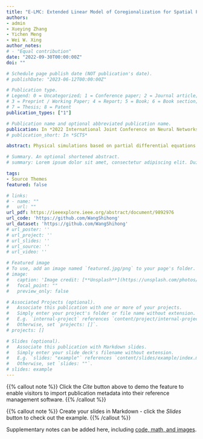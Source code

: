 ```yaml
---
title: "E-LMC: Extended Linear Model of Coregionalization for Spatial Field Prediction"
authors:
- admin
- Xueying Zhang
- Yichen Meng
- Wei W. Xing
author_notes:
# - "Equal contribution"
date: "2022-09-30T00:00:00Z"
doi: ""

# Schedule page publish date (NOT publication's date).
# publishDate: "2023-06-12T00:00:00Z"

# Publication type.
# Legend: 0 = Uncategorized; 1 = Conference paper; 2 = Journal article;
# 3 = Preprint / Working Paper; 4 = Report; 5 = Book; 6 = Book section;
# 7 = Thesis; 8 = Patent
publication_types: ["1"]

# Publication name and optional abbreviated publication name.
publication: In *2022 International Joint Conference on Neural Networks (IJCNN)*
# publication_short: In *SCTS*

abstract: Physical simulations based on partial differential equations typically generate spatial fields results, which are utilized to calculate specific properties of a system for engineering design and optimization. Due to the intensive computational burden of the simulations, a surrogate model mapping the low-dimensional inputs to the spatial fields are commonly built based on a relatively small dataset. To resolve the challenge of predicting the whole spatial field, the popular linear model of coregional-ization (LMC) can disentangle complicated correlations within the high-dimensional spatial field outputs and deliver accurate predictions. However, LMC fails if the spatial field cannot be well approximated by a linear combination of base functions with latent processes. In this paper, we present the Extended Linear Model of Coregionalization (E-LMC) by introducing an invertible neural network to linearize the highly complex and nonlinear spatial fields so that the LMC can easily generalize to nonlinear problems while preserving the traceability and scalability. Several real-world applications demonstrate that E-LMC can exploit spatial correlations effectively, showing a maximum improvement of about 40% over the original LMC and outperforming the other state-of-the-art spatial field models.

# Summary. An optional shortened abstract.
# summary: Lorem ipsum dolor sit amet, consectetur adipiscing elit. Duis posuere tellus ac convallis placerat. Proin tincidunt magna sed ex sollicitudin condimentum.

tags:
- Source Themes
featured: false

# links:
# - name: ""
#   url: ""
url_pdf: https://ieeexplore.ieee.org/abstract/document/9892976
url_code: 'https://github.com/WangShihong'
url_dataset: 'https://github.com/WangShihong'
# url_poster: ''
# url_project: ''
# url_slides: ''
# url_source: ''
# url_video: ''

# Featured image
# To use, add an image named `featured.jpg/png` to your page's folder. 
# image:
#   caption: 'Image credit: [**Unsplash**](https://unsplash.com/photos/jdD8gXaTZsc)'
#   focal_point: ""
#   preview_only: false

# Associated Projects (optional).
#   Associate this publication with one or more of your projects.
#   Simply enter your project's folder or file name without extension.
#   E.g. `internal-project` references `content/project/internal-project/index.md`.
#   Otherwise, set `projects: []`.
# projects: []

# Slides (optional).
#   Associate this publication with Markdown slides.
#   Simply enter your slide deck's filename without extension.
#   E.g. `slides: "example"` references `content/slides/example/index.md`.
#   Otherwise, set `slides: ""`.
# slides: example
---
```


{{% callout note %}}
Click the *Cite* button above to demo the feature to enable visitors to import publication metadata into their reference management software.
{{% /callout %}}

{{% callout note %}}
Create your slides in Markdown - click the *Slides* button to check out the example.
{{% /callout %}}

Supplementary notes can be added here, including [code, math, and images](https://wowchemy.com/docs/writing-markdown-latex/).
